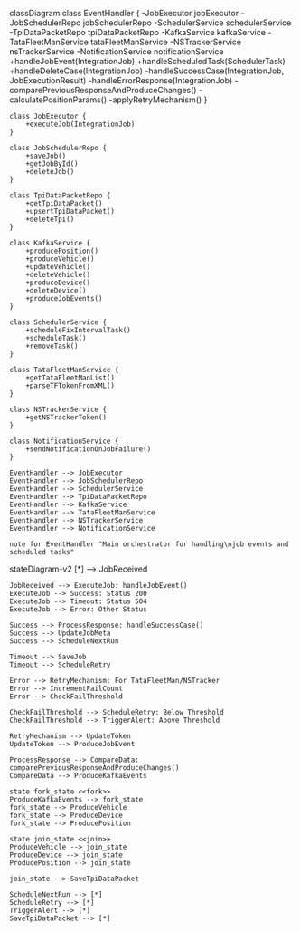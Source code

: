 classDiagram
    class EventHandler {
        -JobExecutor jobExecutor
        -JobSchedulerRepo jobSchedulerRepo
        -SchedulerService schedulerService
        -TpiDataPacketRepo tpiDataPacketRepo
        -KafkaService kafkaService
        -TataFleetManService tataFleetManService
        -NSTrackerService nsTrackerService
        -NotificationService notificationService
        +handleJobEvent(IntegrationJob)
        +handleScheduledTask(SchedulerTask)
        +handleDeleteCase(IntegrationJob)
        -handleSuccessCase(IntegrationJob, JobExecutionResult)
        -handleErrorResponse(IntegrationJob)
        -comparePreviousResponseAndProduceChanges()
        -calculatePositionParams()
        -applyRetryMechanism()
    }

    class JobExecutor {
        +executeJob(IntegrationJob)
    }

    class JobSchedulerRepo {
        +saveJob()
        +getJobById()
        +deleteJob()
    }

    class TpiDataPacketRepo {
        +getTpiDataPacket()
        +upsertTpiDataPacket()
        +deleteTpi()
    }

    class KafkaService {
        +producePosition()
        +produceVehicle()
        +updateVehicle()
        +deleteVehicle()
        +produceDevice()
        +deleteDevice()
        +produceJobEvents()
    }

    class SchedulerService {
        +scheduleFixIntervalTask()
        +scheduleTask()
        +removeTask()
    }

    class TataFleetManService {
        +getTataFleetManList()
        +parseTFTokenFromXML()
    }

    class NSTrackerService {
        +getNSTrackerToken()
    }

    class NotificationService {
        +sendNotificationOnJobFailure()
    }

    EventHandler --> JobExecutor
    EventHandler --> JobSchedulerRepo
    EventHandler --> SchedulerService
    EventHandler --> TpiDataPacketRepo
    EventHandler --> KafkaService
    EventHandler --> TataFleetManService
    EventHandler --> NSTrackerService
    EventHandler --> NotificationService

    note for EventHandler "Main orchestrator for handling\njob events and scheduled tasks"

stateDiagram-v2
    [*] --> JobReceived
    
    JobReceived --> ExecuteJob: handleJobEvent()
    ExecuteJob --> Success: Status 200
    ExecuteJob --> Timeout: Status 504
    ExecuteJob --> Error: Other Status
    
    Success --> ProcessResponse: handleSuccessCase()
    Success --> UpdateJobMeta
    Success --> ScheduleNextRun
    
    Timeout --> SaveJob
    Timeout --> ScheduleRetry
    
    Error --> RetryMechanism: For TataFleetMan/NSTracker
    Error --> IncrementFailCount
    Error --> CheckFailThreshold
    
    CheckFailThreshold --> ScheduleRetry: Below Threshold
    CheckFailThreshold --> TriggerAlert: Above Threshold
    
    RetryMechanism --> UpdateToken
    UpdateToken --> ProduceJobEvent
    
    ProcessResponse --> CompareData: comparePreviousResponseAndProduceChanges()
    CompareData --> ProduceKafkaEvents
    
    state fork_state <<fork>>
    ProduceKafkaEvents --> fork_state
    fork_state --> ProduceVehicle
    fork_state --> ProduceDevice
    fork_state --> ProducePosition
    
    state join_state <<join>>
    ProduceVehicle --> join_state
    ProduceDevice --> join_state
    ProducePosition --> join_state
    
    join_state --> SaveTpiDataPacket
    
    ScheduleNextRun --> [*]
    ScheduleRetry --> [*]
    TriggerAlert --> [*]
    SaveTpiDataPacket --> [*]
